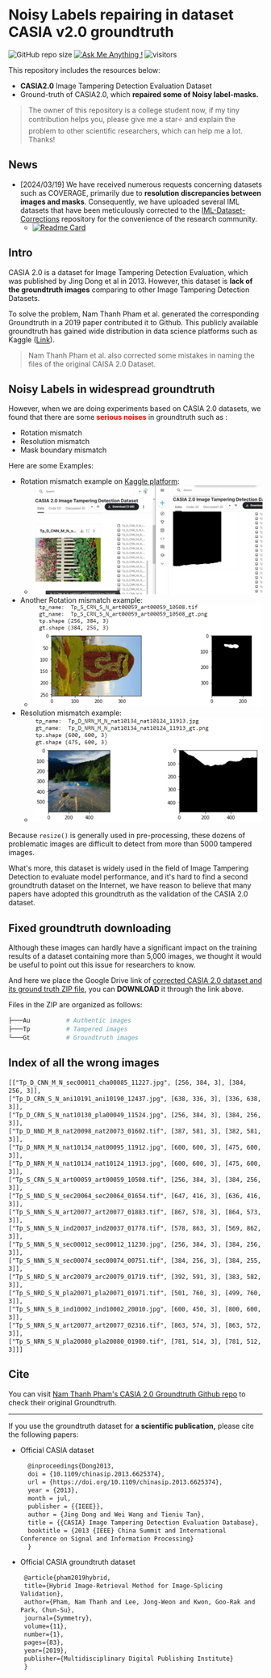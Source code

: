 # Noisy Labels repairing in dataset CASIA v2.0 groundtruth
 ![GitHub repo size](https://img.shields.io/github/repo-size/SunnyHaze/CASIA2.0-Corrected-Groundtruth?logo=hack%20the%20box)  [![Ask Me Anything !](https://img.shields.io/badge/Official%20-No-1abc9c.svg)](https://GitHub.com/Sunnyhaze) ![visitors](https://visitor-badge.glitch.me/badge?page_id=Sunnyhaze.CASIA2.0-Corrected-Groundtruth)

This repository includes the resources below:
- **CASIA2.0** Image Tampering Detection Evaluation Dataset
- Ground-truth of CASIA2.0, which **repaired some of Noisy label-masks.**

> The owner of this repository is a college student now, if my tiny contribution helps you, please give me a star⭐ and explain the problem to other scientific researchers, which can help me a lot. Thanks!


##  News 
- [2024/03/19] We have received numerous requests concerning datasets such as COVERAGE, primarily due to **resolution discrepancies between images and masks**. Consequently, we have uploaded several IML datasets that have been meticulously corrected to the [IML-Dataset-Corrections](https://github.com/SunnyHaze/IML-Dataset-Corrections) repository for the convenience of the research community.
  - [![Readme Card](https://github-readme-stats.vercel.app/api/pin/?username=Sunnyhaze&repo=IML-Dataset-Corrections)](https://github.com/SunnyHaze/IML-Dataset-Corrections)

  
## Intro
CASIA 2.0 is a dataset for Image Tampering Detection Evaluation, which was published by Jing Dong et al in 2013. However, this dataset is **lack of the groundtruth images** comparing to other Image Tampering Detection Datasets.

To solve the problem, Nam Thanh Pham et al. generated the corresponding Groundtruth in a 2019 paper contributed it to Github. This publicly available groundtruth has gained wide distribution in data science platforms such as Kaggle ([Link](https://www.kaggle.com/datasets/divg07/casia-20-image-tampering-detection-dataset)).
> Nam Thanh Pham et al. also corrected some mistakes in naming the files of the original CAISA 2.0 Dataset.
## Noisy Labels in widespread groundtruth
However, when we are doing experiments based on CASIA 2.0 datasets, we found that there are some<font color ="red"><b> serious noises</b></font> in groundtruth such as :
- Rotation mismatch
- Resolution mismatch
- Mask boundary mismatch

Here are some Examples:
- Rotation mismatch example on [Kaggle platform](https://www.kaggle.com/datasets/divg07/casia-20-image-tampering-detection-dataset):
  - ![](images/kaggle_example.jpg)
- Another Rotation mismatch example:
  - ![](images/rotation_mismatch.png)
- Resolution mismatch example:
  - ![](images/resolution_mismatch.png)

Because `resize()` is generally used in pre-processing, these dozens of problematic images are difficult to detect from more than 5000 tampered images.

What's more, this dataset is widely used in the field of Image Tampering Detection to evaluate model performance, and it's hard to find a second groundtruth dataset on the Internet, we have reason to believe that many papers have adopted this groundtruth as the validation of the CASIA 2.0 dataset.

## Fixed groundtruth downloading
Although these images can hardly have a significant impact on the training results of a dataset containing more than 5,000 images, we thought it would be useful to point out this issue for researchers to know. 

And here we place the Google Drive link of [corrected CASIA 2.0 dataset and its ground truth ZIP file](https://drive.google.com/file/d/1JN93ts7VxJ4bbJL9TlE9uxM3ZeYuCN9M/view?usp=sharing), you can **DOWNLOAD** it through the link above.

Files in the ZIP are organized as follows:
```bash
├───Au          # Authentic images
├───Tp          # Tampered images
└───Gt          # Groundtruth images
```
## Index of all the wrong images
```
[["Tp_D_CNN_M_N_sec00011_cha00085_11227.jpg", [256, 384, 3], [384, 256, 3]], 
["Tp_D_CRN_S_N_ani10191_ani10190_12437.jpg", [638, 336, 3], [336, 638, 3]],  
["Tp_D_CRN_S_N_nat10130_pla00049_11524.jpg", [256, 384, 3], [384, 256, 3]], 
["Tp_D_NND_M_B_nat20098_nat20073_01602.tif", [387, 581, 3], [382, 581, 3]], 
["Tp_D_NRN_M_N_nat10134_nat00095_11912.jpg", [600, 600, 3], [475, 600, 3]], 
["Tp_D_NRN_M_N_nat10134_nat10124_11913.jpg", [600, 600, 3], [475, 600, 3]], 
["Tp_S_CRN_S_N_art00059_art00059_10508.tif", [256, 384, 3], [384, 256, 3]], 
["Tp_S_NND_S_N_sec20064_sec20064_01654.tif", [647, 416, 3], [636, 416, 3]], 
["Tp_S_NNN_S_N_art20077_art20077_01883.tif", [867, 578, 3], [864, 573, 3]], 
["Tp_S_NNN_S_N_ind20037_ind20037_01778.tif", [578, 863, 3], [569, 862, 3]], 
["Tp_S_NNN_S_N_sec00012_sec00012_11230.jpg", [256, 384, 3], [384, 256, 3]], 
["Tp_S_NNN_S_N_sec00074_sec00074_00751.tif", [384, 256, 3], [384, 255, 3]], 
["Tp_S_NRD_S_N_arc20079_arc20079_01719.tif", [392, 591, 3], [383, 582, 3]], 
["Tp_S_NRD_S_N_pla20071_pla20071_01971.tif", [501, 760, 3], [499, 760, 3]], 
["Tp_S_NRN_S_B_ind10002_ind10002_20010.jpg", [600, 450, 3], [800, 600, 3]], 
["Tp_S_NRN_S_N_art20077_art20077_02316.tif", [863, 574, 3], [863, 572, 3]], 
["Tp_S_NRN_S_N_pla20080_pla20080_01980.tif", [781, 514, 3], [781, 512, 3]]]
```
## Cite

You can visit [Nam Thanh Pham's CASIA 2.0 Groundtruth Github repo](https://github.com/namtpham/casia2groundtruth) to check their original Groundtruth. 

______

If you use the groundtruth dataset for **a scientific publication,** please cite the following papers:

* Official CASIA dataset

        @inproceedings{Dong2013,
        doi = {10.1109/chinasip.2013.6625374},
        url = {https://doi.org/10.1109/chinasip.2013.6625374},
        year = {2013},
        month = jul,
        publisher = {{IEEE}},
        author = {Jing Dong and Wei Wang and Tieniu Tan},
        title = {{CASIA} Image Tampering Detection Evaluation Database},
        booktitle = {2013 {IEEE} China Summit and International Conference on Signal and Information Processing}
        }


 * Official CASIA groundtruth dataset 
 
        @article{pham2019hybrid,
        title={Hybrid Image-Retrieval Method for Image-Splicing Validation},
        author={Pham, Nam Thanh and Lee, Jong-Weon and Kwon, Goo-Rak and Park, Chun-Su},
        journal={Symmetry},
        volume={11},
        number={1},
        pages={83},
        year={2019},
        publisher={Multidisciplinary Digital Publishing Institute}
        }
